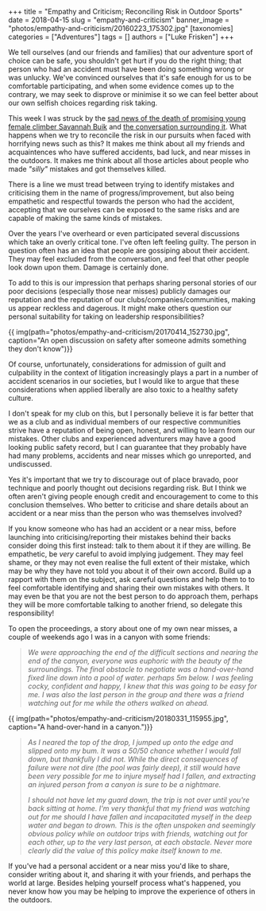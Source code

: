+++
title = "Empathy and Criticism; Reconciling Risk in Outdoor Sports"
date = 2018-04-15
slug = "empathy-and-criticism"
banner_image = "photos/empathy-and-criticism/20160223_175302.jpg"
[taxonomies]
categories = ["Adventures"]
tags = []
authors = ["Luke Frisken"]
+++

We tell ourselves (and our friends and families) that our adventure sport
of choice can be safe, you shouldn't get hurt if you do the right thing;
that person who had an accident must have been doing something wrong or
was unlucky. We've convinced ourselves that it's safe enough for us to
be comfortable participating, and when some evidence comes up to the
contrary, we may seek to disprove or minimise it so we can feel better
about our own selfish choices regarding risk taking.

This week I was struck by the [sad news of the death of promising young
female climber Savannah
Buik](http://rockandice.com/climbing-news/remembering-savannah-buik) and
[the conversation surrounding
it](https://www.reddit.com/r/climbing/comments/88780n/reconciling_risk/).
What happens when we try to reconcile the risk in our pursuits when
faced with horrifying news such as this? It makes me think about all my
friends and acquaintences who have suffered accidents, bad luck, and
near misses in the outdoors. It makes me think about all those articles
about people who made *"silly"* mistakes and got themselves killed.

There is a line we must tread between trying to identify mistakes and
criticising them in the name of progress/improvement, but also being
empathetic and respectful towards the person who had the accident,
accepting that we ourselves can be exposed to the same risks and are
capable of making the same kinds of mistakes.

Over the years I've overheard or even participated several discussions
which take an overly critical tone. I've often left feeling guilty. The
person in question often has an idea that people are gossiping about
their accident. They may feel excluded from the conversation, and feel
that other people look down upon them. Damage is certainly done.

To add to this is our impression that perhaps sharing personal stories
of our poor decisions (especially those near misses) publicly damages
our reputation and the reputation of our clubs/companies/communities,
making us appear reckless and dagerous. It might make others question
our personal suitability for taking on leadership responsibilities?

{{ img(path="photos/empathy-and-criticism/20170414_152730.jpg", caption="An open discussion on safety after someone admits something they don't
know")}}

Of course, unfortunately, considerations for admission of guilt and
culpability in the context of litigation increasingly plays a part in a
number of accident scenarios in our societies, but I would like to argue
that these considerations when applied liberally are also toxic to a
healthy safety culture.

I don't speak for my club on this, but I personally believe it is far
better that we as a club and as individual members of our respective
communities strive have a reputation of being open, honest, and willing
to learn from our mistakes. Other clubs and experienced adventurers may
have a good looking public safety record, but I can guarantee that they
probably have had many problems, accidents and near misses which go
unreported, and undiscussed.

Yes it's important that we try to discourage out of place bravado, poor
technique and poorly thought out decisions regarding risk. But I think
we often aren't giving people enough credit and encouragement to come to
this conclusion themselves. Who better to criticise and share details
about an accident or a near miss than the person who was themselves
involved?

If you know someone who has had an accident or a near miss, before
launching into criticising/reporting their mistakes behind their backs
consider doing this first instead: talk to them about it if they are
willing. Be empathetic, be *very* careful to avoid implying judgement.
They may feel shame, or they may not even realise the full extent of
their mistake, which may be why they have not told you about it of their
own accord. Build up a rapport with them on the subject, ask careful
questions and help them to to feel comfortable identifying and sharing
their own mistakes with others. It may even be that you are not the best
person to do approach them, perhaps they will be more comfortable
talking to another friend, so delegate this responsibility\!

To open the proceedings, a story about one of my own near misses, a
couple of weekends ago I was in a canyon with some friends:

> *We were approaching the end of the difficult sections and nearing the
> end of the canyon, everyone was euphoric with the beauty of the
> surroundings. The final obstacle to negotiate was a hand-over-hand fixed
> line down into a pool of water. perhaps 5m below. I was feeling cocky,
> confident and happy, I knew that this was going to be easy for me. I was
> also the last person in the group and there was a friend watching out
> for me while the others walked on ahead.*

{{ img(path="photos/empathy-and-criticism/20180331_115955.jpg", caption="A hand-over-hand in a
canyon.")}}

> *As I neared the top of the drop, I jumped up onto the edge and slipped
> onto my bum. It was a 50/50 chance whether I would fall down, but
> thankfully I did not. While the direct consequences of failure were not
> dire (the pool was fairly deep), it still would have been very possible
> for me to injure myself had I fallen, and extracting an injured person
> from a canyon is sure to be a nightmare.*
> 
> *I should not have let my guard down, the trip is not over until you're
> back sitting at home. I'm very thankful that my friend was watching out
> for me should I have fallen and incapacitated myself in the deep water
> and began to drown. This is the often unspoken and seemingly obvious
> policy while on outdoor trips with friends, watching out for each other,
> up to the very last person, at each obstacle. Never more clearly did the
> value of this policy make itself known to me.*

If you've had a personal accident or a near miss you'd like to share,
consider writing about it, and sharing it with your friends, and perhaps
the world at large. Besides helping yourself process what's happened,
you never know how you may be helping to improve the experience of
others in the outdoors.
